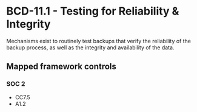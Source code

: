 # BCD-11.1 - Testing for Reliability & Integrity
Mechanisms exist to routinely test backups that verify the reliability of the backup process, as well as the integrity and availability of the data. 
## Mapped framework controls
### SOC 2
- CC7.5
- A1.2